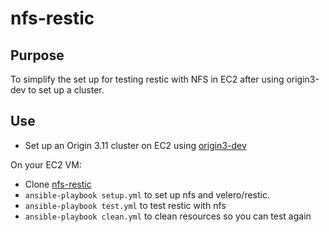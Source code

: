 # nfs-restic

## Purpose
To simplify the set up for testing restic with NFS in EC2 after using origin3-dev to set up a cluster.

## Use
* Set up an Origin 3.11 cluster on EC2 using [origin3-dev](https://github.com/fusor/origin3-dev)

On your EC2 VM:
* Clone [nfs-restic](https://github.com/fusor/nfs-restic)
* `ansible-playbook setup.yml` to set up nfs and velero/restic.
* `ansible-playbook test.yml` to test restic with nfs
* `ansible-playbook clean.yml` to clean resources so you can test again

